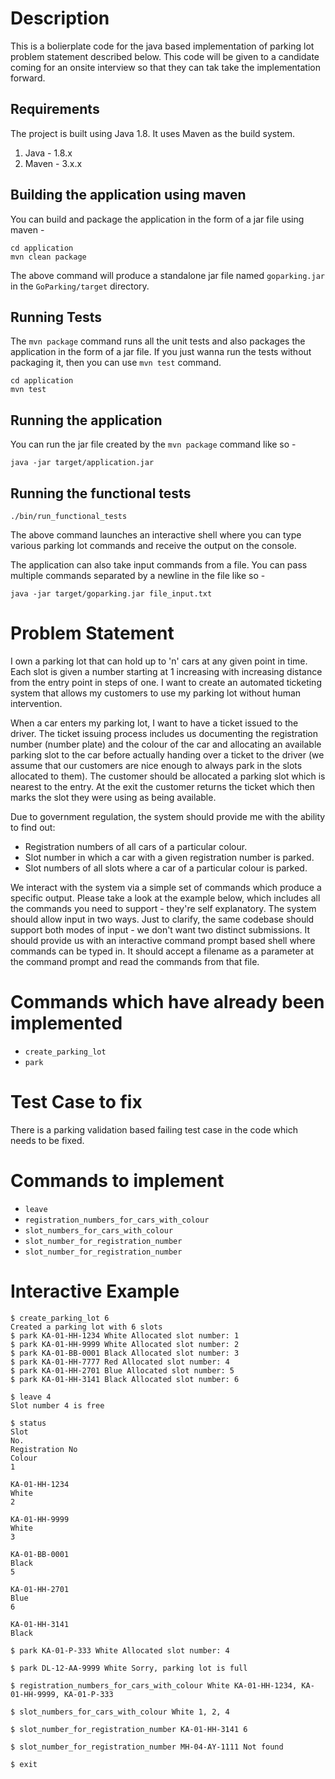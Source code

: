 # Description
This is a bolierplate code for the java based implementation of parking lot problem statement described below. 
This code will be given to a candidate coming for an onsite interview so that they can tak take the implementation forward. 

## Requirements

The project is built using Java 1.8. It uses Maven as the build system.

1. Java - 1.8.x
2. Maven - 3.x.x

## Building the application using maven

You can build and package the application in the form of a jar file using maven -

```
cd application
mvn clean package
```

The above command will produce a standalone jar file named `goparking.jar` in the `GoParking/target` directory.

## Running Tests

The `mvn package` command runs all the unit tests and also packages the application in the form of a jar file. If you just wanna run the tests without packaging it, then you can use `mvn test` command.

```
cd application
mvn test
```

## Running the application

You can run the jar file created by the `mvn package` command like so -

```
java -jar target/application.jar
```

## Running the functional tests

```
./bin/run_functional_tests
```


The above command launches an interactive shell where you can type various parking lot commands and receive the output on the console. 

The application can also take input commands from a file. You can pass multiple commands separated by a newline in the file like so -

```
java -jar target/goparking.jar file_input.txt
```

# Problem Statement
I own a parking lot that can hold up to 'n' cars at any given point in time. Each slot is given a number starting at 1 increasing with increasing distance from the entry point in steps of one. I want to create an automated ticketing system that allows my customers to use my parking lot without human intervention.

When a car enters my parking lot, I want to have a ticket issued to the driver. The ticket issuing process includes us documenting the registration number (number plate) and the colour of the car and allocating an available parking slot to the car before actually handing over a ticket to the driver (we assume that our customers are nice enough to always park in the slots allocated to them). The customer should be allocated a parking slot which is nearest to the entry. At the exit the customer returns the ticket which then marks the slot they were using as being available.

Due to government regulation, the system should provide me with the ability to find out:

- Registration numbers of all cars of a particular colour.
- Slot number in which a car with a given registration number is parked.
- Slot numbers of all slots where a car of a particular colour is parked.

We interact with the system via a simple set of commands which produce a specific output. Please take a look at the example below, which includes all the commands you need to support - they're self explanatory. The system should allow input in two ways. Just to clarify, the same codebase should support both modes of input - we don't want two distinct submissions.
It should provide us with an interactive command prompt based shell where commands can be typed in.
It should accept a filename as a parameter at the command prompt and read the commands from that file.

# Commands which have already been implemented

- `create_parking_lot`
- `park`

# Test Case to fix

There is a parking validation based failing test case in the code which needs to be fixed.


# Commands to implement

- `leave`
- `registration_numbers_for_cars_with_colour`
- `slot_numbers_for_cars_with_colour`
- `slot_number_for_registration_number`
- `slot_number_for_registration_number`

# Interactive Example
```
$ create_parking_lot 6
Created a parking lot with 6 slots
$ park KA-01-HH-1234 White Allocated slot number: 1
$ park KA-01-HH-9999 White Allocated slot number: 2
$ park KA-01-BB-0001 Black Allocated slot number: 3
$ park KA-01-HH-7777 Red Allocated slot number: 4
$ park KA-01-HH-2701 Blue Allocated slot number: 5
$ park KA-01-HH-3141 Black Allocated slot number: 6

$ leave 4
Slot number 4 is free

$ status
Slot
No.
Registration No
Colour
1

KA-01-HH-1234
White
2

KA-01-HH-9999
White
3

KA-01-BB-0001
Black
5

KA-01-HH-2701
Blue
6

KA-01-HH-3141
Black

$ park KA-01-P-333 White Allocated slot number: 4

$ park DL-12-AA-9999 White Sorry, parking lot is full

$ registration_numbers_for_cars_with_colour White KA-01-HH-1234, KA-01-HH-9999, KA-01-P-333

$ slot_numbers_for_cars_with_colour White 1, 2, 4

$ slot_number_for_registration_number KA-01-HH-3141 6

$ slot_number_for_registration_number MH-04-AY-1111 Not found

$ exit

```
